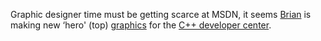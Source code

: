 Graphic designer time must be getting scarce at MSDN, it seems [Brian](http://www.bufferoverrun.net) is making new &#8216;hero' (top) [graphics](http://storage.msn.com/x1pe-OIVaPPPCsUGhN4jyr3N0HGRd_eck-rn0vqtWYg2txXbuxEvRMtIhvIvDvhfH_JGShZqhjIMdic3qMfI2BkCLGuUSbHxiEynfbllt8HYuWacTsxSwf2b2jfD4GqJhuL) for the [C++ developer center](http://msdn.microsoft.com/visualc).